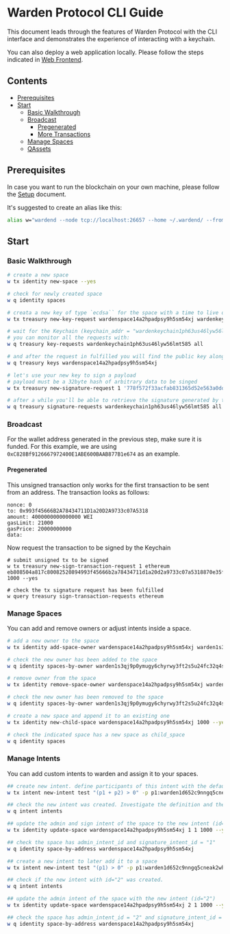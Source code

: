# Warden Protocol CLI Guide

This document leads through the features of Warden Protocol 
with the CLI interface and demonstrates the experience 
of interacting with a keychain.

You can also deploy a web application locally. Please follow the steps indicated in [Web Frontend](./SETUP.md#web-frontend).

## Contents

* [Prerequisites](#prerequisites)
* [Start](#start)
    * [Basic Walkthrough](#basic-walkthrough)
    * [Broadcast](#broadcast)
        * [Pregenerated](#pregenerated)
        * [More Transactions](#more-tx)
    * [Manage Spaces](#manage-spaces)
    * [QAssets](#qassets)

## Prerequisites

In case you want to run the blockchain on your own machine, please follow the [Setup](./SETUP.md) document. 

It's suggested to create an alias like this:

```bash
alias w="wardend --node tcp://localhost:26657 --home ~/.wardend/ --from shulgin --gas-prices 1000000000uward"
```

## Start

### Basic Walkthrough

```bash
# create a new space
w tx identity new-space --yes

# check for newly created space
w q identity spaces

# creata a new key of type `ecdsa`` for the space with a time to live of 1000 blocks
w tx treasury new-key-request wardenspace14a2hpadpsy9h5sm54xj wardenkeychain1ph63us46lyw56lmt585 ecdsa 1000 --yes 

# wait for the Keychain (keychain_addr = "wardenkeychain1ph63us46lyw56lmt585") to pick up the request and generate a new key
# you can monitor all the requests with:
w q treasury key-requests wardenkeychain1ph63us46lyw56lmt585 all

# and after the request in fulfilled you will find the public key along with addresses for supported wallet types in warden:
w q treasury keys wardenspace14a2hpadpsy9h5sm54xj

# let's use your new key to sign a payload
# payload must be a 32byte hash of arbitrary data to be singed
w tx treasury new-signature-request 1 '778f572f33acfab831365d52e563a0ddd2829ddd7060bec69719b7e41f6ef91c' 1000 --yes

# after a while you'll be able to retrieve the signature generated by the keychain
w q treasury signature-requests wardenkeychain1ph63us46lyw56lmt585 all
```

### Broadcast

For the wallet address generated in the previous step, make sure it is funded. For this example, we are using `0xC828Bf9126667972400E1ABE600BAAB877B1e674` as an example. 

#### Pregenerated

This unsigned transaction only works for the first transaction to be sent from an address. The transaction looks as follows: 

```
nonce: 0
to: 0x993f45666B2A78434711D1a20D2A9733c07A5318
amount: 4000000000000000 WEI
gasLimit: 21000
gasPrice: 20000000000
data: 
```

Now request the transaction to be signed by the Keychain

```
# submit unsigned tx to be signed
w tx treasury new-sign-transaction-request 1 ethereum eb808504a817c80082520894993f45666b2a78434711d1a20d2a9733c07a5318870e35fa931a000080808080 1000 --yes

# check the tx signature request has been fulfilled
w query treasury sign-transaction-requests ethereum
```

### Manage Spaces

You can add and remove owners or adjust intents inside a space. 

```bash
# add a new owner to the space
w tx identity add-space-owner wardenspace14a2hpadpsy9h5sm54xj warden1s3qj9p0ymugy6chyrwy3ft2s5u24fc32q4sg3j 1000 --yes

# check the new owner has been added to the space
w q identity spaces-by-owner warden1s3qj9p0ymugy6chyrwy3ft2s5u24fc32q4sg3j

# remove owner from the space
w tx identity remove-space-owner wardenspace14a2hpadpsy9h5sm54xj warden1s3qj9p0ymugy6chyrwy3ft2s5u24fc32q4sg3j --yes

# check the new owner has been removed to the space
w q identity spaces-by-owner warden1s3qj9p0ymugy6chyrwy3ft2s5u24fc32q4sg3j

# create a new space and append it to an existing one
w tx identity new-child-space wardenspace14a2hpadpsy9h5sm54xj 1000 --yes

# check the indicated space has a new space as child_space
w q identity spaces
```

### Manage Intents

You can add custom intents to warden and assign it to your spaces. 

```bash
## create new intent. define participants of this intent with the default and a second user
w tx intent new-intent test "(p1 + p2) > 0" -p p1:warden1d652c9nngq5cneak2whyaqa4g9ehr8pstxj0r5,p2:warden1s3qj9p0ymugy6chyrwy3ft2s5u24fc32q4sg3j --yes

## check the new intent was created. Investigate the definition and the participants which should be the same as in the previous step
w q intent intents

## update the admin and sign intent of the space to the new intent (id=1)
w tx identity update-space wardenspace14a2hpadpsy9h5sm54xj 1 1 1000 --yes

## check the space has admin_intent_id and signature_intent_id = "1"
w q identity space-by-address wardenspace14a2hpadpsy9h5sm54xj

## create a new intent to later add it to a space
w tx intent new-intent test "(p1) > 0" -p p1:warden1d652c9nngq5cneak2whyaqa4g9ehr8pstxj0r5 --yes

## check if the new intent with id="2" was created.
w q intent intents

## update the admin intent of the space with the new intent (id="2")
w tx identity update-space wardenspace14a2hpadpsy9h5sm54xj 2 1 1000 --yes

## check the space has admin_intent_id = "2" and signature_intent_id = "1"
w q identity space-by-address wardenspace14a2hpadpsy9h5sm54xj
```
